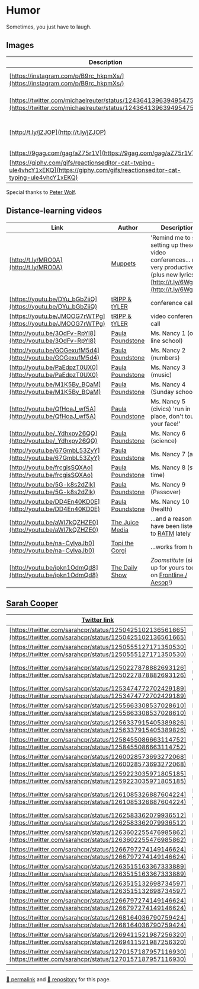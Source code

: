 # Humor

Sometimes, you just have to laugh.

## Images

| Description | Link |
| -- | -- |
| [https://instagram.com/p/B9rc_hkpmXs/](https://instagram.com/p/B9rc_hkpmXs/) | Sisyphus works from home |
| [https://twitter.com/michaelreuter/status/1243641396394954755/](https://twitter.com/michaelreuter/status/1243641396394954755) |  A proliferation of exponentiation |
| [http://t.ly/jZJOP](http://t.ly/jZJOP) | Zoom meeting: audio only v. with video |
| [https://9gag.com/gag/aZ75r1V](https://9gag.com/gag/aZ75r1V) | van Gogh |
| [https://giphy.com/gifs/reactionseditor-cat-typing-ule4vhcY1xEKQ](https://giphy.com/gifs/reactionseditor-cat-typing-ule4vhcY1xEKQ) | At the computer |

Special thanks to [Peter Wolf](https://www.facebook.com/peter.wolf.75839923).

## Distance-learning videos

| Link | Author | Description |
| -- | -- | -- |
| [http://t.ly/MRO0A](http://t.ly/MRO0A) | [Muppets](https://muppets.disney.com/) | 'Remind me to stop setting up these video conferences... not very productive' (plus new lyrics: [http://t.ly/6WgJB](http://t.ly/6WgJB)) |
| [https://youtu.be/DYu_bGbZiiQ](https://youtu.be/DYu_bGbZiiQ) | [tRIPP &amp; tYLER](https://www.youtube.com/channel/UC310aJFjr6Gn9mGZjMZ2VTQ) | conference call |
| [https://youtu.be/JMOOG7rWTPg](https://youtu.be/JMOOG7rWTPg) | [tRIPP &amp; tYLER](https://www.youtube.com/channel/UC310aJFjr6Gn9mGZjMZ2VTQ) | video conference call |
| [http://youtu.be/3OdFv-RpYl8](http://youtu.be/3OdFv-RpYl8) | [Paula Poundstone](https://paulapoundstone.com/) | Ms. Nancy 1 (on-line school) |
| [http://youtu.be/GOGexufM5d4](http://youtu.be/GOGexufM5d4) | [Paula Poundstone](https://paulapoundstone.com/) | Ms. Nancy 2 (numbers) |
| [http://youtu.be/PaEdpzT0UX0](http://youtu.be/PaEdpzT0UX0) | [Paula Poundstone](https://paulapoundstone.com/) | Ms. Nancy 3 (music) |
| [http://youtu.be/M1K5By_BQaM](http://youtu.be/M1K5By_BQaM) | [Paula Poundstone](https://paulapoundstone.com/) | Ms. Nancy 4 (Sunday school) |
| [http://youtu.be/QfHoaJ_wf5A](http://youtu.be/QfHoaJ_wf5A) | [Paula Poundstone](https://paulapoundstone.com/) | Ms. Nancy 5 (civics) 'run in place, don't touch your face!' |
| [http://youtu.be/_Ydhxpy26QQ](http://youtu.be/_Ydhxpy26QQ) | [Paula Poundstone](https://paulapoundstone.com/) | Ms. Nancy 6 (science) |
| [http://youtu.be/67GmbL53ZyY](http://youtu.be/67GmbL53ZyY) | [Paula Poundstone](https://paulapoundstone.com/) | Ms. Nancy 7 (art) |
| [http://youtu.be/frcgisSQXAo](http://youtu.be/frcgisSQXAo) | [Paula Poundstone](https://paulapoundstone.com/) | Ms. Nancy 8 (story time) |
| [http://youtu.be/5G-k8s2dZlk](http://youtu.be/5G-k8s2dZlk) | [Paula Poundstone](https://paulapoundstone.com/) | Ms. Nancy 9 (Passover) |
| [http://youtu.be/DD4En40KD0E](http://youtu.be/DD4En40KD0E) | [Paula Poundstone](https://paulapoundstone.com/) | Ms. Nancy 10 (health) |
| [http://youtu.be/aWl7kQZHZE0](http://youtu.be/aWl7kQZHZE0) | [The Juice Media](https://youtube.com/user/thejuicemedia) | &hellip;and a reason I have been listening to [RATM](https://www.youtube.com/watch?v=4FCRuE_gGkE&list=PLFglrP4IEffHfAHw0WITGCnhAa9MVYI24) lately |
| [http://youtu.be/na-CylyaJb0](http://youtu.be/na-CylyaJb0) | [Topi the Corgi](https://youtube.com/channel/UC62zoJ8N9JdSnFDbcKjOUDA) | &hellip;works from home |
| [http://youtu.be/ipkn1OdmQd8](http://youtu.be/ipkn1OdmQd8) | [The Daily Show](https://www.youtube.com/channel/UCwWhs_6x42TyRM4Wstoq8HA) | *Zoomstitute* (sign up for yours today on [Frontline / Aesop](https://login.frontlineeducation.com/login?signin=1c69e72a8cd857573dca5856d643a324&productId=ABSMGMT&clientId=ABSMGMT)!) |

## [Sarah Cooper](https://twitter.com/sarahcpr)

| [Twitter link](https://twitter.com/sarahcpr) | How to&hellip; |
| -- | -- |
| [https://twitter.com/sarahcpr/status/1250425102136561665](https://twitter.com/sarahcpr/status/1250425102136561665) | How to leadership |
| [https://twitter.com/sarahcpr/status/1250555127171350530](https://twitter.com/sarahcpr/status/1250555127171350530) | My update in the status meeting |
| [https://twitter.com/sarahcpr/status/1250227878882693126](https://twitter.com/sarahcpr/status/1250227878882693126) | These are a few of my favorite companies |
| [https://twitter.com/sarahcpr/status/1253474772702429189](https://twitter.com/sarahcpr/status/1253474772702429189) | How to medical |
| [https://twitter.com/sarahcpr/status/1255663308537028610](https://twitter.com/sarahcpr/status/1255663308537028610) | How to mayor of Las Vegas |
| [https://twitter.com/sarahcpr/status/1256337915405389826](https://twitter.com/sarahcpr/status/1256337915405389826) | How to strong death totals |
| [https://twitter.com/sarahcpr/status/1258455086663114752](https://twitter.com/sarahcpr/status/1258455086663114752) | How to grief |
| [https://twitter.com/sarahcpr/status/1260028573693272068](https://twitter.com/sarahcpr/status/1260028573693272068) | How to #ObamaGate |
| [https://twitter.com/sarahcpr/status/1259223035971805185](https://twitter.com/sarahcpr/status/1259223035971805185) | How to testing |
| [https://twitter.com/sarahcpr/status/1261085326887604224](https://twitter.com/sarahcpr/status/1261085326887604224) | How to more cases than anybody in the world  |
| [https://twitter.com/sarahcpr/status/1262583362079936512](https://twitter.com/sarahcpr/status/1262583362079936512) | How to hydroxychloroquine |
| [https://twitter.com/sarahcpr/status/1263602255476985862](https://twitter.com/sarahcpr/status/1263602255476985862) | I tested very positively |
| [https://twitter.com/sarahcpr/status/1266797274149146624](https://twitter.com/sarahcpr/status/1266797274149146624) | Should I take insulin |
| [https://twitter.com/sarahcpr/status/1263515163367333889](https://twitter.com/sarahcpr/status/1263515163367333889) | Many per capitas |
| [https://twitter.com/sarahcpr/status/1263515132698734597](https://twitter.com/sarahcpr/status/1263515132698734597) | Manorities |
| [https://twitter.com/sarahcpr/status/1266797274149146624](https://twitter.com/sarahcpr/status/1266797274149146624) | How to the black paople |
| [https://twitter.com/sarahcpr/status/1268164036790759424](https://twitter.com/sarahcpr/status/1268164036790759424) | How to bible |
| [https://twitter.com/sarahcpr/status/1269411521987256320](https://twitter.com/sarahcpr/status/1269411521987256320) | How to bunker |
| [https://twitter.com/sarahcpr/status/1270157187957116930](https://twitter.com/sarahcpr/status/1270157187957116930) | How to lobster |

<hr>

[&#128279; permalink](https://psb-david-petty.github.io/school-closure/humor.html) and [&#128297; repository](https://github.com/psb-david-petty/school-closure/blob/master/humor.md) for this page.

